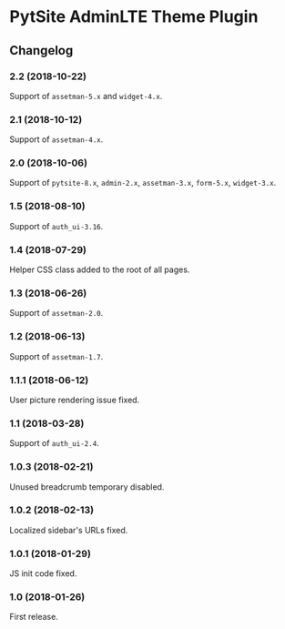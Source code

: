 # PytSite AdminLTE Theme Plugin


## Changelog


### 2.2 (2018-10-22)

Support of `assetman-5.x` and `widget-4.x`.


### 2.1 (2018-10-12)

Support of `assetman-4.x`.


### 2.0 (2018-10-06)

Support of `pytsite-8.x`, `admin-2.x`, `assetman-3.x`, `form-5.x`,
`widget-3.x`.


### 1.5 (2018-08-10)

Support of `auth_ui-3.16`.


### 1.4 (2018-07-29)

Helper CSS class added to the root of all pages.


### 1.3 (2018-06-26)

Support of `assetman-2.0`.


### 1.2 (2018-06-13)

Support of `assetman-1.7`.


### 1.1.1 (2018-06-12)

User picture rendering issue fixed.


### 1.1 (2018-03-28)

Support of `auth_ui-2.4`.


### 1.0.3 (2018-02-21)

Unused breadcrumb temporary disabled.


### 1.0.2 (2018-02-13)

Localized sidebar's URLs fixed.


### 1.0.1 (2018-01-29)

JS init code fixed.


### 1.0 (2018-01-26)

First release.
